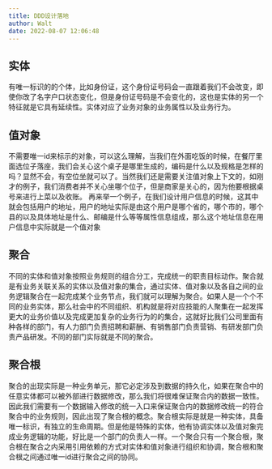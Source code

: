 ```yaml
---
title: DDD设计落地
author: Walt
date: 2022-08-07 12:06:48
---
```

## 实体
有唯一标识的的个体，比如身份证，这个身份证号码会一直跟着我们不会改变，即使你改了名字户口状态变化，但是身份证号码是不会变化的，这也是实体的另一个特征就是它具有延续性。实体对应了业务对象的业务属性以及业务行为。

## 值对象
不需要唯一id来标示的对象，可以这么理解，当我们在外面吃饭的时候，在餐厅里面选位子落座，我们会关心这个桌子是哪里生成的，编码是什么以及规格是怎样的吗？显然不会，有空位坐就可以了。当然我们还是需要关注值对象上下文的，如刚才的例子，我们消费者并不关心坐哪个位子，但是商家是关心的，因为他要根据桌号来进行上菜以及收账。
再来举一个例子，在我们设计用户信息的时候，这其中就会包括用户的地址，用户的地址实际是由这个用户是哪个省的，哪个市的，哪个县的以及具体地址是什么、邮编是什么等等属性信息组成，那么这个地址信息在用户信息中实际就是一个值对象
## 聚合
不同的实体和值对象按照业务规则的组合分工，完成统一的职责目标动作。聚合就是有业务关联关系的实体以及值对象的集合，通过实体、值对象以及各自之间的业务逻辑聚合在一起完成某个业务节点，我们就可以理解为聚合。如果人是一个个不同的业务实体，那么社会中的不同组织、机构就是将对应技能的人聚集在一起发挥更大的业务价值以及完成更加复杂的业务行为的的集合，这就好比我们公司里面有种各样的部门，有人力部门负责招聘和薪酬、有销售部门负责营销、有研发部门负责产品研发。不同的部门实际就是不同的聚合。 
## 聚合根
聚合的出现实际是一种业务单元，那它必定涉及到数据的持久化，如果在聚合中的任意实体都可以被外部进行数据修改，那么我们将很难保证聚合内的数据一致性。因此我们需要有一个数据输入修改的统一入口来保证聚合内的数据修改统一的符合聚合中的业务规则，因此出现了聚合根的概念。聚合根实际是就是一种实体，具备唯一标识，有独立的生命周期。但是他是特殊的实体，他有协调实体以及值对象完成业务逻辑的功能，好比是一个部门的负责人一样。一个聚合只有一个聚合根，聚合根在聚合之内采用引用依赖的方式对实体和值对象进行组织和协调，聚合根和聚合根之间通过唯一id进行聚合之间的协同。
